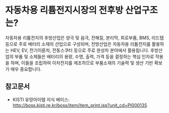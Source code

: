 # 자동차용 리튬전지시장의 전후방 산업구조는?

자동차용 리튬전지의 후방산업은 양극 및 음극, 전해질, 분리막, 회로부품, BMS, 리드탭 등으로 주로 배터리 소재의 산업으로 구성되며,
전방산업은 자동차용 리튬전지를 활용하는 HEV, EV, 전기이륜차, 전동스쿠터 등으로 주로 완성차 분야에서 활용됩니다. 
후방산업의 부품 및 소제들은 배터리의 용량, 수명, 출력, 가격 등을 결정하는 핵심 인자로 작용을 하며, 이들을 조립하여 
이차전지를 제조하므로 부품소재의 기술력 및 생산 기반 확보가 매우 중요합니다.


## 참고문서
- KISTI 유망아이템 지식 베이스: http://boss.kisti.re.kr/boss/item/item_print.jsp?unit_cd=PI000135
